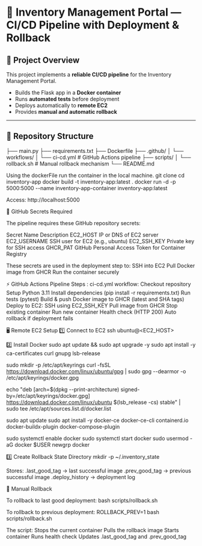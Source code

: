 # 🚀 Inventory Management Portal — CI/CD Pipeline with Deployment & Rollback

## 📘 Project Overview

This project implements a **reliable CI/CD pipeline** for the Inventory Management Portal.  
- Builds the Flask app in a **Docker container**  
- Runs **automated tests** before deployment  
- Deploys automatically to **remote EC2**  
- Provides **manual and automatic rollback**  

---

## 📂 Repository Structure

├── main.py
├── requirements.txt
├── Dockerfile
├── .github/
│ └── workflows/
│ └── ci-cd.yml # GitHub Actions pipeline
├── scripts/
│ └── rollback.sh # Manual rollback mechanism
└── README.md

Using the dockerFile run the container in the local machine.
git clone <repo-url>
cd inventory-app
docker build -t inventory-app:latest .
docker run -d -p 5000:5000 --name inventory-app-container inventory-app:latest

Access: http://localhost:5000

🔐 GitHub Secrets Required

The pipeline requires these GitHub repository secrets:

Secret Name	Description
EC2_HOST	IP or DNS of EC2 server
EC2_USERNAME	SSH user for EC2 (e.g., ubuntu)
EC2_SSH_KEY	Private key for SSH access
GHCR_PAT	GitHub Personal Access Token for Container Registry

These secrets are used in the deployment step to:
SSH into EC2
Pull Docker image from GHCR
Run the container securely

⚡ GitHub Actions Pipeline Steps :
ci-cd.yml workflow:
 Checkout repository
 Setup Python 3.11
 Install dependencies (pip install -r requirements.txt)
 Run tests (pytest)
 Build & push Docker image to GHCR (latest and SHA tags)
 Deploy to EC2:
 SSH using EC2_SSH_KEY
 Pull image from GHCR
 Stop existing container
 Run new container
 Health check (HTTP 200)
 Auto rollback if deployment fails


 🖥️ Remote EC2 Setup
1️⃣ Connect to EC2
ssh ubuntu@<EC2_HOST>

2️⃣ Install Docker
sudo apt update && sudo apt upgrade -y
sudo apt install -y ca-certificates curl gnupg lsb-release

sudo mkdir -p /etc/apt/keyrings
curl -fsSL https://download.docker.com/linux/ubuntu/gpg | sudo gpg --dearmor -o /etc/apt/keyrings/docker.gpg

echo "deb [arch=$(dpkg --print-architecture) signed-by=/etc/apt/keyrings/docker.gpg] \
https://download.docker.com/linux/ubuntu $(lsb_release -cs) stable" | \
sudo tee /etc/apt/sources.list.d/docker.list

sudo apt update
sudo apt install -y docker-ce docker-ce-cli containerd.io docker-buildx-plugin docker-compose-plugin

sudo systemctl enable docker
sudo systemctl start docker
sudo usermod -aG docker $USER
newgrp docker

3️⃣ Create Rollback State Directory
mkdir -p ~/.inventory_state

Stores:
.last_good_tag → last successful image
.prev_good_tag → previous successful image
.deploy_history → deployment log

🔁 Manual Rollback

To rollback to last good deployment:
bash scripts/rollback.sh

To rollback to previous deployment:
ROLLBACK_PREV=1 bash scripts/rollback.sh


The script:
Stops the current container
Pulls the rollback image
Starts container
Runs health check
Updates .last_good_tag and .prev_good_tag
